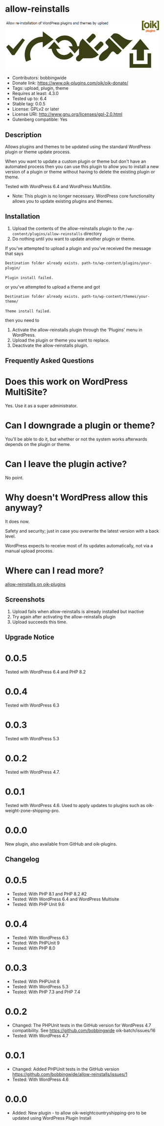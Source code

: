 # allow-reinstalls 
![banner](assets/allow-reinstalls-banner-772x250.jpg)
* Contributors: bobbingwide
* Donate link: https://www.oik-plugins.com/oik/oik-donate/
* Tags: upload, plugin, theme
* Requires at least: 4.3.0
* Tested up to: 6.4
* Stable tag: 0.0.5
* License: GPLv2 or later
* License URI: http://www.gnu.org/licenses/gpl-2.0.html
* Gutenberg compatible: Yes

## Description 
Allows plugins and themes to be updated using the standard WordPress plugin or theme update process.

When you want to update a custom plugin or theme but don't have an automated process
then you can use this plugin to allow you to install a new version of a plugin or theme
without having to delete the existing plugin or theme.

Tested with WordPress 6.4 and WordPress MultiSite.
* Note: This plugin is no longer necessary. WordPress core functionality allows you to update existing plugins and themes.


## Installation 
1. Upload the contents of the allow-reinstalls plugin to the `/wp-content/plugins/allow-reinstalls` directory
1. Do nothing until you want to update another plugin or theme.


If you've attempted to upload a plugin and you've received the message that says

```
Destination folder already exists. path-to/wp-content/plugins/your-plugin/

Plugin install failed.
```

or you've attempted to upload a theme and got

```
Destination folder already exists. path-to/wp-content/themes/your-theme/

Theme install failed.
```

then you need to


1. Activate the allow-reinstalls plugin through the 'Plugins' menu in WordPress.
1. Upload the plugin or theme you want to replace.
1. Deactivate the allow-reinstalls plugin.

## Frequently Asked Questions 

# Does this work on WordPress MultiSite? 
Yes. Use it as a super administrator.

# Can I downgrade a plugin or theme? 
You'll be able to do it, but whether or not the system works afterwards depends on the plugin or theme.

# Can I leave the plugin active? 
No point.

# Why doesn't WordPress allow this anyway? 
It does now.

Safety and security; just in case you overwrite the latest version with a back level.

WordPress expects to receive most of its updates automatically, not via a manual upload process.

# Where can I read more? 

[allow-reinstalls on oik-plugins](http://www.oik-plugins.com/oik-plugins/allow-reinstalls)


## Screenshots 
1. Upload fails when allow-reinstalls is already installed but inactive
2. Try again after activating the allow-reinstalls plugin
3. Upload succeeds this time.

## Upgrade Notice 
# 0.0.5 
Tested with WordPress 6.4 and PHP 8.2

# 0.0.4 
Tested with WordPress 6.3

# 0.0.3 
Tested with WordPress 5.3

# 0.0.2 
Tested with WordPress 4.7.

# 0.0.1 
Tested with WordPress 4.6. Used to apply updates to plugins such as oik-weight-zone-shipping-pro.

# 0.0.0 
New plugin, also available from GitHub and oik-plugins.

## Changelog 
# 0.0.5 
* Tested: With PHP 8.1 and PHP 8.2 #2
* Tested: With WordPress 6.4 and WordPress Multisite
* Tested: With PHP Unit 9.6

# 0.0.4 
* Tested: With WordPress 6.3
* Tested: With PHPUnit 9
* Tested: With PHP 8.0

# 0.0.3 
* Tested: With PHPUnit 8
* Tested: With WordPress 5.3
* Tested: With PHP 7.3 and PHP 7.4

# 0.0.2 
* Changed: The PHPUnit tests in the GitHub version for WordPress 4.7 compatibility. See https://github.com/bobbingwide	oik-batch/issues/16
* Tested: With WordPress 4.7

# 0.0.1 
* Changed: Added PHPUnit tests in the GitHub version https://github.com/bobbingwide/allow-reinstalls/issues/1
* Tested: With WordPress 4.6

# 0.0.0 
* Added: New plugin - to allow oik-weightcountryshipping-pro to be updated using WordPress Plugin Install
